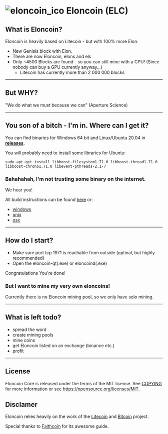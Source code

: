 ![eloncoin_ico](https://raw.githubusercontent.com/eloncoingit/eloncoin/master/src/qt/res/icons/bitcoin.ico?token=AS56KPRTKGZ2MYPRRRN3BR3AHLKH4) Eloncoin (ELC)
=====================================

What is Eloncoin?
----------------

Eloncoin is heavily based on Litecoin - but with 100% more Elon:

- New Genisis block with Elon.
- There are now Eloncoin, elons and els
- Only ~4500 Blocks are found - so you can still mine with a CPU! (Since nobody can buy a GPU currently anyway...)
  - Litecoin has currently more than 2&nbsp;000&nbsp;000 blocks

_______________________

But WHY?
----------------

"We do what we must because we can" (Aperture Science)
_______________________

You son of a bitch - I'm in. Where can I get it?
----------------

You can find binaries for Windows 64 bit and Linux/Ubuntu 20.04 in [**releases**](https://github.com/eloncoingit/eloncoin/releases).

You will probably need to install some libraries for Ubuntu:

```
sudo apt-get install libboost-filesystem1.71.0 libboost-thread1.71.0 libboost-chrono1.71.0 libevent-pthreads-2.1-7 
```

### Bahahahah, I'm not trusting some binary on the internet.

We hear you!

All build instructions can be found [here](https://github.com/eloncoingit/eloncoin/tree/master/doc) or:
- [windows](https://github.com/eloncoingit/eloncoin/blob/master/doc/build-windows.md)
- [unix](https://github.com/eloncoingit/eloncoin/blob/master/doc/build-unix.md)
- [osx](https://github.com/eloncoingit/eloncoin/blob/master/doc/build-osx.md)

_______________________

How do I start?
----------------

- Make sure port tcp 1971 is reachable from outside (optinal, but highly recommended)
- Open the eloncoin-qt(.exe) or eloncoind(.exe)

Congratulations You're done!

### But I want to mine my very own eloncoins!

Currently there is no Eloncoin mining pool, so we only have solo mining.

_______________________

What is left todo?
----------------

- spread the word
- create mining pools
- mine coins
- get Eloncoin listed on an exchange (binance etc.)
- profit

_______________________

License
----------------

Eloncoin Core is released under the terms of the MIT license. See [COPYING](COPYING) for more
information or see https://opensource.org/licenses/MIT.

## Disclamer

Eloncoin relies heavily on the work of the [Litecoin](https://litecoin.org/) and [Bitcoin](https://bitcoin.org) project.

Special thanks to
[Faithcoin](https://www.hackster.io/pjdecarlo/how-to-make-a-cryptocurrency-using-litecoin-v0-15-source-fb5e82) for its awesome guide.
